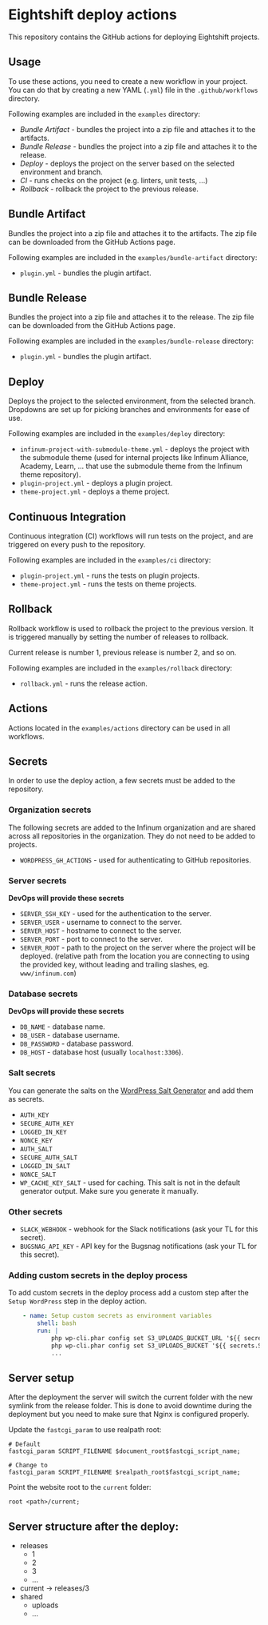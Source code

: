# Eightshift deploy actions

This repository contains the GitHub actions for deploying Eightshift projects.

## Usage

To use these actions, you need to create a new workflow in your project. You can do that by creating a new YAML (`.yml`) file in the `.github/workflows` directory.

Following examples are included in the `examples` directory:

- _Bundle Artifact_ - bundles the project into a zip file and attaches it to the artifacts.
- _Bundle Release_ - bundles the project into a zip file and attaches it to the release.
- _Deploy_ - deploys the project on the server based on the selected environment and branch.
- _CI_ - runs checks on the project (e.g. linters, unit tests, ...)
- _Rollback_ - rollback the project to the previous release.

## Bundle Artifact

Bundles the project into a zip file and attaches it to the artifacts. The zip file can be downloaded from the GitHub Actions page.

Following examples are included in the `examples/bundle-artifact` directory:

- `plugin.yml` - bundles the plugin artifact.

## Bundle Release

Bundles the project into a zip file and attaches it to the release. The zip file can be downloaded from the GitHub Actions page.

Following examples are included in the `examples/bundle-release` directory:

- `plugin.yml` - bundles the plugin artifact.

## Deploy

Deploys the project to the selected environment, from the selected branch. Dropdowns are set up for picking branches and environments for ease of use.

Following examples are included in the `examples/deploy` directory:

- `infinum-project-with-submodule-theme.yml` - deploys the project with the submodule theme (used for internal projects like Infinum Alliance, Academy, Learn, ... that use the submodule theme from the Infinum theme repository).
- `plugin-project.yml` - deploys a plugin project.
- `theme-project.yml` - deploys a theme project.

## Continuous Integration

Continuous integration (CI) workflows will run tests on the project, and are triggered on every push to the repository.

Following examples are included in the `examples/ci` directory:

- `plugin-project.yml` - runs the tests on plugin projects.
- `theme-project.yml` - runs the tests on theme projects.

## Rollback

Rollback workflow is used to rollback the project to the previous version. It is triggered manually by setting the number of releases to rollback.

Current release is number 1, previous release is number 2, and so on.

Following examples are included in the `examples/rollback` directory:

- `rollback.yml` - runs the release action.

## Actions

Actions located in the `examples/actions` directory can be used in all workflows.

## Secrets

In order to use the deploy action, a few secrets must be added to the repository.

### Organization secrets

The following secrets are added to the Infinum organization and are shared across all repositories in the organization. They do not need to be added to projects.

- `WORDPRESS_GH_ACTIONS` - used for authenticating to GitHub repositories.

### Server secrets

**DevOps will provide these secrets**

- `SERVER_SSH_KEY` - used for the authentication to the server.
- `SERVER_USER` - username to connect to the server.
- `SERVER_HOST` - hostname to connect to the server.
- `SERVER_PORT` - port to connect to the server.
- `SERVER_ROOT` - path to the project on the server where the project will be deployed. (relative path from the location you are connecting to using the provided key, without leading and trailing slashes, eg. `www/infinum.com`)

### Database secrets

**DevOps will provide these secrets**

- `DB_NAME` - database name.
- `DB_USER` - database username.
- `DB_PASSWORD` - database password.
- `DB_HOST` - database host (usually `localhost:3306`).

### Salt secrets

You can generate the salts on the [WordPress Salt Generator](https://api.wordpress.org/secret-key/1.1/s) and add them as secrets.

- `AUTH_KEY`
- `SECURE_AUTH_KEY`
- `LOGGED_IN_KEY`
- `NONCE_KEY`
- `AUTH_SALT`
- `SECURE_AUTH_SALT`
- `LOGGED_IN_SALT`
- `NONCE_SALT`
- `WP_CACHE_KEY_SALT` - used for caching. This salt is not in the default generator output. Make sure you generate it manually.

### Other secrets

- `SLACK_WEBHOOK` - webhook for the Slack notifications (ask your TL for this secret).
- `BUGSNAG_API_KEY` - API key for the Bugsnag notifications (ask your TL for this secret).

### Adding custom secrets in the deploy process

To add custom secrets in the deploy process add a custom step after the `Setup WordPress` step in the deploy action.

```yaml
	- name: Setup custom secrets as environment variables
		shell: bash
		run: |
			php wp-cli.phar config set S3_UPLOADS_BUCKET_URL '${{ secrets.S3_UPLOADS_BUCKET_URL }}'
			php wp-cli.phar config set S3_UPLOADS_BUCKET '${{ secrets.S3_UPLOADS_BUCKET }}'
			...
```

## Server setup

After the deployment the server will switch the current folder with the new symlink from the release folder. This is done to avoid downtime during the deployment but you need to make sure that Nginx is configured properly.

Update the `fastcgi_param` to use realpath root:

```nginx
# Default
fastcgi_param SCRIPT_FILENAME $document_root$fastcgi_script_name;

# Change to
fastcgi_param SCRIPT_FILENAME $realpath_root$fastcgi_script_name;
```

Point the website root to the `current` folder:

```nginx
root <path>/current;
```

## Server structure after the deploy:

- releases
    - 1
    - 2
    - 3
    - ...
- current -> releases/3
- shared
    - uploads
    - ...
